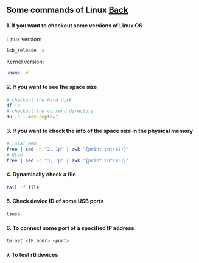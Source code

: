 ## Some commands of Linux [Back](./qa.md)

#### 1. If you want to checkout some versions of Linux OS

Linux version:

```bash
lsb_release -a
```

Kernel version:

```bash
uname -r
```

#### 2. If you want to see the space size

```bash
# checkout the hard disk
df -h
# checkout the current directory
du -h --max-depth=1
```

#### 3. If you want to check the info of the space size in the physical memory

```bash
# Total Mem
free | sed -n "2, 1p" | awk '{print int($2)}'
# Used
free | sed -n "3, 1p" | awk '{print int($3)}'
```

#### 4. Dynamically check a file

```bash
tail -f file
```

#### 5. Check device ID of some USB ports

```bash
lsusb
```

#### 6. To connect some port of a specified IP address

```bash
telnet <IP addr> <port>
```

#### 7. To test rtl devices

